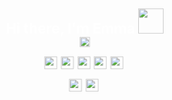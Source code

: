 <h1 align="center" style="color: white">Hi there, I'm Emma <img height="50px" width="50px" src="https://media.giphy.com/media/3oKIPnAiaMCws8nOsE/giphy.gif" alt=""/>
<br/> 
 <a 
                href="https://www.linkedin.com/in/emma-dufrenay/"
                rel="nofollow noreferrer"
            >
                <img height="20px"
                src=https://img.shields.io/badge/LinkedIn-0077B5?style=for-the-badge&logo=linkedin&logoColor=white"
                alt="linkedin" />
            </a></h1>

<p align="center">
<img
height="25px"
src="https://img.shields.io/badge/HTML5-262626?style=plastic&logo=html5&logoColor=D74824"
/>&nbsp;
<img
height="25px"
src="https://img.shields.io/badge/CSS3-262626?style=plastic&logo=css3&logoColor=016AB1"
/>&nbsp;
<img
height="25px"
src="https://img.shields.io/badge/JavaScript-262626?style=plastic&logo=javascript&logoColor=EAD41C"
/>&nbsp;
<img
height="25px"
src="https://img.shields.io/badge/Php-262626?style=plastic&logo=php&logoColor=28CB4"
/>&nbsp;
<img
height="25px"
src="https://img.shields.io/badge/Mysql-262626?style=plastic&logo=mysql&logoColor=e48e00"
/>&nbsp;
<br />
<br />
<img
height="25px"
src="https://img.shields.io/badge/Bootstrap-262626?style=plastic&logo=bootstrap&logoColor=523977"
/>&nbsp;
<img
height="25px"
src="https://img.shields.io/badge/Visual_Studio-262626?style=plastic&logo=visual-studio&logoColor=0074C2"
/>&nbsp;
</p>
<p align="center">
<img
src="https://github-readme-stats.vercel.app/api?username=Emma-gin&show_icons=true&hide=stars,issues&line_height=35&bg_color=330,00ace6,ffffff,00ace6,000099&text_color=000000&title_color=000000&icon_color=000000"
alt=""
/>
</p>

<br />
<p align="center">
<img
src="https://github-readme-stats.vercel.app/api/top-langs/?username=Emma-gin&layout=compact&bg_color=330,00ace6,ffffff,00ace6,000099&text_color=000000&title_color=000000"
alt=""
/>
</p>
